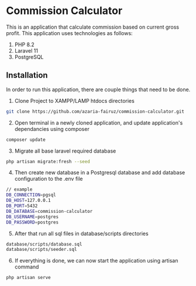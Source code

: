 # Commission Calculator

This is an application that calculate commission based on current gross profit. This application uses technologies as follows:

1. PHP 8.2
2. Laravel 11
3. PostgreSQL  

## Installation

In order to run this application, there are couple things that need to be done.

1. Clone Project to XAMPP/LAMP htdocs directories
```bash
git clone https://github.com/azaria-fairuz/commission-calculator.git
```
2. Open terminal in a newly cloned application, and update application's dependancies using composer
```bash
composer update
```
3. Migrate all base laravel required database
```bash
php artisan migrate:fresh --seed
```
4. Then create new database in a Postgresql database and add database configuration to the .env file
```bash
// example
DB_CONNECTION=pgsql
DB_HOST=127.0.0.1
DB_PORT=5432
DB_DATABASE=commission-calculator
DB_USERNAME=postgres
DB_PASSWORD=postgres
```
5. After that run all sql files in database/scripts directories
```bash
database/scripts/database.sql
database/scripts/seeder.sql
```
6. If everything is done, we can now start the application using artisan command
```bash
php artisan serve
```
